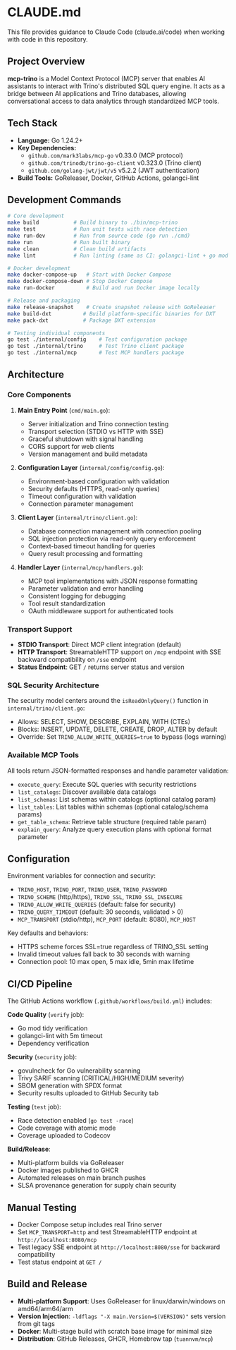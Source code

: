 # CLAUDE.md

This file provides guidance to Claude Code (claude.ai/code) when working with code in this repository.

## Project Overview

**mcp-trino** is a Model Context Protocol (MCP) server that enables AI assistants to interact with Trino's distributed SQL query engine. It acts as a bridge between AI applications and Trino databases, allowing conversational access to data analytics through standardized MCP tools.

## Tech Stack

- **Language:** Go 1.24.2+
- **Key Dependencies:** 
  - `github.com/mark3labs/mcp-go` v0.33.0 (MCP protocol)
  - `github.com/trinodb/trino-go-client` v0.323.0 (Trino client)
  - `github.com/golang-jwt/jwt/v5` v5.2.2 (JWT authentication)
- **Build Tools:** GoReleaser, Docker, GitHub Actions, golangci-lint

## Development Commands

```bash
# Core development
make build           # Build binary to ./bin/mcp-trino
make test            # Run unit tests with race detection
make run-dev         # Run from source code (go run ./cmd)
make run             # Run built binary
make clean           # Clean build artifacts
make lint            # Run linting (same as CI: golangci-lint + go mod tidy)

# Docker development
make docker-compose-up   # Start with Docker Compose
make docker-compose-down # Stop Docker Compose
make run-docker          # Build and run Docker image locally

# Release and packaging
make release-snapshot    # Create snapshot release with GoReleaser
make build-dxt          # Build platform-specific binaries for DXT
make pack-dxt           # Package DXT extension

# Testing individual components
go test ./internal/config    # Test configuration package
go test ./internal/trino     # Test Trino client package
go test ./internal/mcp       # Test MCP handlers package
```

## Architecture

### Core Components

1. **Main Entry Point** (`cmd/main.go`): 
   - Server initialization and Trino connection testing
   - Transport selection (STDIO vs HTTP with SSE)
   - Graceful shutdown with signal handling
   - CORS support for web clients
   - Version management and build metadata

2. **Configuration Layer** (`internal/config/config.go`): 
   - Environment-based configuration with validation
   - Security defaults (HTTPS, read-only queries)
   - Timeout configuration with validation
   - Connection parameter management

3. **Client Layer** (`internal/trino/client.go`): 
   - Database connection management with connection pooling
   - SQL injection protection via read-only query enforcement
   - Context-based timeout handling for queries
   - Query result processing and formatting

4. **Handler Layer** (`internal/mcp/handlers.go`): 
   - MCP tool implementations with JSON response formatting
   - Parameter validation and error handling
   - Consistent logging for debugging
   - Tool result standardization
   - OAuth middleware support for authenticated tools

### Transport Support

- **STDIO Transport**: Direct MCP client integration (default)
- **HTTP Transport**: StreamableHTTP support on `/mcp` endpoint with SSE backward compatibility on `/sse` endpoint
- **Status Endpoint**: GET `/` returns server status and version

### SQL Security Architecture

The security model centers around the `isReadOnlyQuery()` function in `internal/trino/client.go`:
- Allows: SELECT, SHOW, DESCRIBE, EXPLAIN, WITH (CTEs)
- Blocks: INSERT, UPDATE, DELETE, CREATE, DROP, ALTER by default
- Override: Set `TRINO_ALLOW_WRITE_QUERIES=true` to bypass (logs warning)

### Available MCP Tools

All tools return JSON-formatted responses and handle parameter validation:
- `execute_query`: Execute SQL queries with security restrictions
- `list_catalogs`: Discover available data catalogs
- `list_schemas`: List schemas within catalogs (optional catalog param)
- `list_tables`: List tables within schemas (optional catalog/schema params)
- `get_table_schema`: Retrieve table structure (required table param)
- `explain_query`: Analyze query execution plans with optional format parameter

## Configuration

Environment variables for connection and security:
- `TRINO_HOST`, `TRINO_PORT`, `TRINO_USER`, `TRINO_PASSWORD`
- `TRINO_SCHEME` (http/https), `TRINO_SSL`, `TRINO_SSL_INSECURE`
- `TRINO_ALLOW_WRITE_QUERIES` (default: false for security)
- `TRINO_QUERY_TIMEOUT` (default: 30 seconds, validated > 0)
- `MCP_TRANSPORT` (stdio/http), `MCP_PORT` (default: 8080), `MCP_HOST`

Key defaults and behaviors:
- HTTPS scheme forces SSL=true regardless of TRINO_SSL setting
- Invalid timeout values fall back to 30 seconds with warning
- Connection pool: 10 max open, 5 max idle, 5min max lifetime

## CI/CD Pipeline

The GitHub Actions workflow (`.github/workflows/build.yml`) includes:

**Code Quality** (`verify` job):
- Go mod tidy verification
- golangci-lint with 5m timeout
- Dependency verification

**Security** (`security` job):
- govulncheck for Go vulnerability scanning
- Trivy SARIF scanning (CRITICAL/HIGH/MEDIUM severity)
- SBOM generation with SPDX format
- Security results uploaded to GitHub Security tab

**Testing** (`test` job):
- Race detection enabled (`go test -race`)
- Code coverage with atomic mode
- Coverage uploaded to Codecov

**Build/Release**:
- Multi-platform builds via GoReleaser
- Docker images published to GHCR
- Automated releases on main branch pushes
- SLSA provenance generation for supply chain security

## Manual Testing

- Docker Compose setup includes real Trino server  
- Set `MCP_TRANSPORT=http` and test StreamableHTTP endpoint at `http://localhost:8080/mcp`
- Test legacy SSE endpoint at `http://localhost:8080/sse` for backward compatibility
- Test status endpoint at `GET /`

## Build and Release

- **Multi-platform Support**: Uses GoReleaser for linux/darwin/windows on amd64/arm64/arm
- **Version Injection**: `-ldflags "-X main.Version=$(VERSION)"` sets version from git tags
- **Docker**: Multi-stage build with scratch base image for minimal size
- **Distribution**: GitHub Releases, GHCR, Homebrew tap (`tuannvm/mcp`)